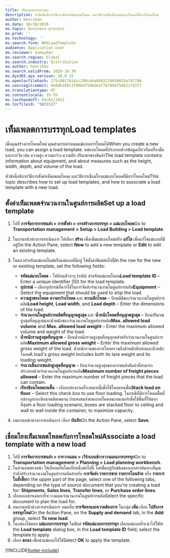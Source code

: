```yaml
---
title: เท็มเพลตการบรรทุก
description: หัวข้อนี้อธิบายวิธีการตั้งค่าเท็มเพลตโหลด และวิธีการเชื่อมโยงแม่แบบโหลดที่มีการโหลดใหม่
author: Henrikan
ms.date: 10/30/2020
ms.topic: business-process
ms.prod: ''
ms.technology: ''
ms.search.form: WHSLoadTemplate
audience: Application User
ms.reviewer: kamaybac
ms.search.region: Global
ms.search.industry: Distribution
ms.author: henrikan
ms.search.validFrom: 2020-10-30
ms.dyn365.ops.version: 10.0.15
ms.openlocfilehash: 175c8017b14cc298cdaa00031f8450015a747786
ms.sourcegitcommit: 0e8db169c3f90bd750826af76709ef5d621fd377
ms.translationtype: HT
ms.contentlocale: th-TH
ms.lasthandoff: 04/01/2021
ms.locfileid: "5831517"
---
```

# <a name="load-templates"></a><span data-ttu-id="87fa2-103">เท็มเพลตการบรรทุก</span><span class="sxs-lookup"><span data-stu-id="87fa2-103">Load templates</span></span>

<span data-ttu-id="87fa2-104">เมื่อคุณสร้างการโหลดใหม่ คุณสามารถกำหนดแม่แบบการโหลดได้</span><span class="sxs-lookup"><span data-stu-id="87fa2-104">When you create a new load, you can assign a load template.</span></span> <span data-ttu-id="87fa2-105">แม่แบบโหลดที่ประกอบด้วยข้อมูลเกี่ยวกับเครื่องมือและการวัด เช่น ความสูง ความกว้าง ความลึก ปริมาตรของสินค้า</span><span class="sxs-lookup"><span data-stu-id="87fa2-105">The load template contains information about equipment, and about measures such as the height, width, depth, and volume of the load.</span></span>

<span data-ttu-id="87fa2-106">หัวข้อนี้อธิบายวิธีการตั้งค่าเท็มเพลตโหลด และวิธีการเชื่อมโยงแม่แบบโหลดที่มีการโหลดใหม่</span><span class="sxs-lookup"><span data-stu-id="87fa2-106">This topic describes how to set up load templates, and how to associate a load template with a new load.</span></span>

## <a name="set-up-a-load-template"></a><span data-ttu-id="87fa2-107">ตั้งค่าเท็มเพลตจำนวนงานในศูนย์การผลิต</span><span class="sxs-lookup"><span data-stu-id="87fa2-107">Set up a load template</span></span>

1. <span data-ttu-id="87fa2-108">ไปที่ **การจัดการการขนส่ง \> การตั้งค่า \> การสร้างการบรรทุก \> แม่แบบโหลด**</span><span class="sxs-lookup"><span data-stu-id="87fa2-108">Go to **Transportation management \> Setup \> Load Building \> Load template**.</span></span>
1. <span data-ttu-id="87fa2-109">ในบานหน้าต่างการดำเนินการ ให้เลือก **สร้าง** เพื่อเพิ่มแม่แบบใหม่หรือ **แก้ไข** เพื่อแก้ไขแม่แบบที่มีอยู่</span><span class="sxs-lookup"><span data-stu-id="87fa2-109">On the Action Pane, select **New** to add a new template or **Edit** to edit an existing template.</span></span>
1. <span data-ttu-id="87fa2-110">ในแถวสำหรับแม่แบบใหม่หรือแม่แบบที่มีอยู่ ให้ตั้งค่าฟิลด์ต่อไปนี้</span><span class="sxs-lookup"><span data-stu-id="87fa2-110">In the row for the new or existing template, set the following fields:</span></span>

    - <span data-ttu-id="87fa2-111">**รหัสแม่แบบโหลด** - ให้ป้อนตัวระบุ (รหัส) สำหรับแม่แบบโหลด</span><span class="sxs-lookup"><span data-stu-id="87fa2-111">**Load template ID** – Enter a unique identifier (ID) for the load template.</span></span>
    - <span data-ttu-id="87fa2-112">**อุปกรณ์** – เลือกอุปกรณ์ที่ควรใช้ในการจัดส่งจำนวนงานในศูนย์การผลิต</span><span class="sxs-lookup"><span data-stu-id="87fa2-112">**Equipment** – Select the equipment that should be used to ship the load.</span></span>
    - <span data-ttu-id="87fa2-113">**ความสูงของโหลด** **ความกว้างโหลด** และ **ความลึกโหลด** – ป้อนมิติของจำนวนงานในศูนย์การผลิต</span><span class="sxs-lookup"><span data-stu-id="87fa2-113">**Load height**, **Load width**, and **Load depth** – Enter the dimensions of the load.</span></span>
    - <span data-ttu-id="87fa2-114">**จำนวนงานในศูนย์การผลิตที่อนุญาตสูงสุด** และ **น้ำหนักโหลดที่อนุญาตสูงสุด** – ป้อนปริมาณสูงสุดที่อนุญาตและน้ำหนักของจำนวนงานในศูนย์การผลิต</span><span class="sxs-lookup"><span data-stu-id="87fa2-114">**Max. allowed load volume** and **Max. allowed load weight** – Enter the maximum allowed volume and weight of the load.</span></span>
    - <span data-ttu-id="87fa2-115">**น้ำหนักรวมสูงสุดที่อนุญาต** – ป้อนน้ำหนักรวมสูงสุดที่อนุญาตสำหรับจำนวนงานในศูนย์การผลิต</span><span class="sxs-lookup"><span data-stu-id="87fa2-115">**Maximum allowed gross weight** – Enter the maximum allowed gross weight of the load.</span></span> <span data-ttu-id="87fa2-116">น้ำหนักรวมของการโหลดรวมถึงน้ำหนักหีบห่อและน้ำหนักโหลด</span><span class="sxs-lookup"><span data-stu-id="87fa2-116">A load's gross weight includes both its tare weight and its loading weight.</span></span>
    - <span data-ttu-id="87fa2-117">**จำนวนชิ้นการขนส่งสูงสุดที่อนุญาต** – ป้อนจำนวนสูงสุดของการขนส่งสินค้าที่สามารถประกอบด้วยจำนวนงานในศูนย์การผลิต</span><span class="sxs-lookup"><span data-stu-id="87fa2-117">**Maximum number of freight pieces allowed** – Enter the maximum number of freight pieces that the load can contain.</span></span>
    - <span data-ttu-id="87fa2-118">**เรียงซ้อนโหลดบนพื้น** - เลือกกล่องกาเครื่องหมายนี้เพื่อใช้โหลดบนพื้น</span><span class="sxs-lookup"><span data-stu-id="87fa2-118">**Stack load on floor** – Select this check box to use floor loading.</span></span> <span data-ttu-id="87fa2-119">ในกรณีที่มีการโหลดพื้นที่ กล่องถูกกองซ้อนจนติดเพดาน กำแพงชนกำแพงภายในคอนเทนเนอร์เพื่อใช้พื้นที่ให้มากที่สุด</span><span class="sxs-lookup"><span data-stu-id="87fa2-119">In a floor loading scenario, boxes are stacked floor to ceiling and wall to wall inside the container, to maximize capacity.</span></span>

1. <span data-ttu-id="87fa2-120">บนบานหน้าต่างการดำเนินการ เลือก **บันทึก**</span><span class="sxs-lookup"><span data-stu-id="87fa2-120">On the Action Pane, select **Save**.</span></span>

## <a name="associate-a-load-template-with-a-new-load"></a><span data-ttu-id="87fa2-121">เชื่อมโยงเท็มเพลตโหลดกับการโหลดใหม่</span><span class="sxs-lookup"><span data-stu-id="87fa2-121">Associate a load template with a new load</span></span>

1. <span data-ttu-id="87fa2-122">ไปที่ **การจัดการการขนส่ง \> การวางแผน \> เวิร์กเบนช์การวางแผนการบรรทุก**</span><span class="sxs-lookup"><span data-stu-id="87fa2-122">Go to **Transportation management \> Planning \> Load planning workbench**.</span></span>
1. <span data-ttu-id="87fa2-123">ในส่วนบนของหน้า ให้เลือกแท็บใดแท็บหนึ่งต่อไปนี้ โดยขึ้นอยู่กับชนิดของเอกสารต้นทางที่คุณกำลังสร้างจำนวนงานในศูนย์การผลิตสำหรับ **การจัดส่ง** **รายการขาย** **รายการโอนย้าย** หรือ **รายการใบสั่งซื้อ**</span><span class="sxs-lookup"><span data-stu-id="87fa2-123">In the upper part of the page, select one of the following tabs, depending on the type of source document that you're creating a load for: **Shipments**, **Sales lines**, **Transfer lines**, or **Purchase order lines**.</span></span> 
1. <span data-ttu-id="87fa2-124">เลือกเอกสารเฉพาะที่จะวางแผนจำนวนงานในศูนย์การผลิต</span><span class="sxs-lookup"><span data-stu-id="87fa2-124">Select the specific document to plan the load for.</span></span>
1. <span data-ttu-id="87fa2-125">บนบานหน้าต่างการดำเนินการ บนแท็บ **การจัดหาและความต้องการ** ในกลุ่ม **เพิ่ม** เลือก **ไปยังการบรรทุกใหม่**</span><span class="sxs-lookup"><span data-stu-id="87fa2-125">On the Action Pane, on the **Supply and demand** tab, in the **Add** group, select **To new load**.</span></span>
1. <span data-ttu-id="87fa2-126">ในกล่องโต้ตอบ **แม่แบบการบรรทุก** ในฟิลด์ **รหัสแม่แบบการบรรทุก** เลือกแม่แบบที่จะนำไปใช้</span><span class="sxs-lookup"><span data-stu-id="87fa2-126">In the **Load template** dialog box, in the **Load template ID** field, select the template to apply.</span></span>
1. <span data-ttu-id="87fa2-127">เลือก **ตกลง** เพื่อนำแม่แบบไปใช้</span><span class="sxs-lookup"><span data-stu-id="87fa2-127">Select **OK** to apply the template.</span></span>


[!INCLUDE[footer-include](../../../includes/footer-banner.md)]